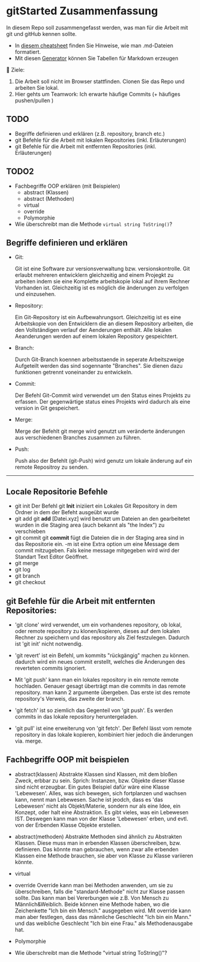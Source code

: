 # gitStarted Zusammenfassung
In diesem Repo soll zusammengefasst werden, was man für die Arbeit mit git und gitHub kennen sollte.
- In [diesem cheatsheet](https://github.com/adam-p/markdown-here/wiki/Markdown-Cheatsheet) finden Sie Hinweise, wie man .md-Dateien formatiert.
- Mit diesen [Generator](https://www.tablesgenerator.com/markdown_tables) können Sie Tabellen für Markdown erzeugen

:dart: Ziele:
1. Die Arbeit soll nicht im Browser stattfinden. Clonen Sie das Repo und arbeiten Sie lokal.
1. Hier gehts um Teamwork: Ich erwarte häufige Commits (+ häufiges pushen/pullen )

## TODO
- Begriffe definieren und erklären (z.B. repository, branch etc.)
- git Befehle für die Arbeit mit lokalen Repositories (inkl. Erläuterungen)
- git Befehle für die Arbeit mit entfernten Repositories (inkl. Erläuterungen)

## TODO2
- Fachbegriffe OOP erklären (mit Beispielen)
  - abstract (Klassen)
  - abstract (Methoden)
  - virtual
  - override
  - Polymorphie
- Wie überschreibt man die Methode `virtual string ToString()`?

## Begriffe definieren und erklären ## 
  - Git: 

    Git ist eine Software zur versionsverwaltung bzw. versionskontrolle.
    Git erlaubt mehreren entwicklern gleichzeitig and einem Projegkt zu 
    arbeiten indem sie eine Komplette arbeitskopie lokal auf ihrem Rechner
    Vorhanden ist.
    Gleichzeitig ist es möglich die änderungen zu verfolgen und einzusehen.

  - Repository:

    Ein Git-Repository ist ein Aufbewahrungsort. Gleichzeitig ist es eine
    Arbeitskopie von den Entwicklern die an diesem Repository arbeiten,
    die den Vollständigen verlauf der Aenderungen enthält. 
    Alle lokalen Aeanderungen werden auf einem lokalen Repository gespeichtert.

  - Branch:

    Durch Git-Branch koennen arbeitsstaende in seperate Arbeitszweige
    Aufgeteilt werden das sind sogennante "Branches". Sie dienen dazu funktionen getrennt voneinander zu entwickeln.

  - Commit:

    Der Befehl Git-Commit wird verwendet um den Status eines Projekts zu erfassen. Der gegenwärtige status eines Projekts wird dadurch als eine version in Git gespeichert.

  - Merge:

    Merge der Befehlt git merge wird genutzt um veränderte änderungen aus verschiedenen Branches zusammen zu führen.

 - Push: 
  
    Push also der Befehlt (git-Push) wird genutz um lokale änderung auf 
    ein remote Repositroy zu senden.
  

----

## Locale Repositorie Befehle
- git init	Der Befehl git **Init** iniziiert ein Lokales Git Repository in dem Ordner in dem der Befeht ausgeübt wurde
- git add		git **add** [Datei.xyz] wird benutzt um Dateien an den gearbeitetet wurden in die Staging area (auch bekannt als "the Index") zu verschieben
- git commit	git **commit** fügt die Dateien die in der Staging area sind in das Repositorie ein. -m ist eine Extra option um eine Message dem commit mitzugeben.
		Fals keine message mitgegeben wird wird der Standart Text Editor Geöffnet.
- git merge	
- git log
- git branch
- git checkout

## git Befehle für die Arbeit mit entfernten Repositories:
  - 'git clone' wird verwendet, um ein vorhandenes repository,
	ob lokal, oder remote repository zu klonen/kopieren,
	dieses auf dem lokalen Rechner zu speichern und das repository als Ziel festzulegen.
	Dadurch ist 'git init' nicht notwendig.

  -	'git revert' ist ein Befehl, um kommits "rückgängig" machen zu können.
	dadurch wird ein neues commit erstellt, welches die Änderungen des
	reverteten commits ignoriert.

  - Mit 'git push' kann man ein lokales repository in ein remote remote
	hochladen. Genauer gesagt überträgt man die commits in das remote repository.
	man kann 2 argumente übergeben. Das erste ist des remote repository's Verweis, das zweite der branch.

  - 'git fetch' ist so ziemlich das Gegenteil von 'git push'.
	Es werden commits in das lokale repository heruntergeladen.

  - 'git pull' ist eine erweiterung von 'git fetch'.
	Der Befehl lässt vom remote repository in das lokale kopieren,
	kombiniert hier jedoch die änderungen via. merge.

## Fachbegriffe OOP mit beispielen

  - abstract(klassen)
	Abstrakte Klassen sind Klassen, mit dem bloßen Zweck, erbbar zu sein.
	Sprich: Instanzen, bzw. Objekte dieser Klasse sind nicht erzeugbar.
	Ein gutes Beispiel dafür wäre eine Klasse 'Lebewesen'.
	Alles, was sich bewegen, sich fortplanzen und wachsen kann, nennt man Lebewesen.
	Sache ist jeodch, dass es 'das Lebewesen' nicht als Objekt/Materie,
	sondern nur als eine Idee, ein Konzept, oder halt eine Abstraktion.
	Es gibt vieles, was ein Lebewesen IST. Deswegen kann man von der Klasse 'Lebewesen'
	erben, und evtl. von der Erbenden Klasse Objekte erstellen.
	
  - abstract(methoden)
	Abstrakte Methoden sind ähnlich zu Abstrakten Klassen.
	Diese muss man in erbenden Klassen überschreiben, bzw. definieren.
	Das könnte man gebrauchen, wenn zwar alle erbenden Klassen eine Methode brauchen,
	sie aber von Klasse zu Klasse variieren könnte.
	
  - virtual
  
  - override
    Override kann man bei Methoden anwenden, um sie zu überschreiben,
	falls die "standard-Methode" nicht zur Klasse passen sollte.
	Das kann man bei Vererbungen wie z.B. Von Mensch zu Männlich&Weiblich.
	Beide können eine Methode haben, wo die Zeichenkette "Ich bin ein Mensch."
	ausgegeben wird. Mit override kann man aber festlegen, dass das männliche Geschlecht
	"Ich bin ein Mann." und das weibliche Geschlecht "Ich bin eine Frau." als Methodenausgabe hat.
	
  - Polymorphie
  - Wie überschreibt man die Methode "virtual string ToString()"?